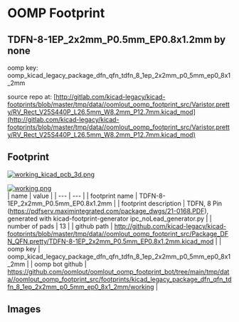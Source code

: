 # OOMP Footprint  
## TDFN-8-1EP_2x2mm_P0.5mm_EP0.8x1.2mm  by none  
  
oomp key: oomp_kicad_legacy_package_dfn_qfn_tdfn_8_1ep_2x2mm_p0_5mm_ep0_8x1_2mm  
  
source repo at: [http://gitlab.com/kicad-legacy/kicad-footprints/blob/master/tmp/data//oomlout_oomp_footprint_src/Varistor.pretty/RV_Rect_V25S440P_L26.5mm_W8.2mm_P12.7mm.kicad_mod](http://gitlab.com/kicad-legacy/kicad-footprints/blob/master/tmp/data//oomlout_oomp_footprint_src/Varistor.pretty/RV_Rect_V25S440P_L26.5mm_W8.2mm_P12.7mm.kicad_mod)  
## Footprint  
  
[![working_kicad_pcb_3d.png](working_kicad_pcb_3d_600.png)](working_kicad_pcb_3d.png)  
  
[![working.png](working_600.png)](working.png)  
| name | value | 
| --- | --- | 
| footprint name | TDFN-8-1EP_2x2mm_P0.5mm_EP0.8x1.2mm | 
| footprint description | TDFN, 8 Pin (https://pdfserv.maximintegrated.com/package_dwgs/21-0168.PDF), generated with kicad-footprint-generator ipc_noLead_generator.py | 
| number of pads | 13 | 
| github path | http://github.com/kicad-legacy/kicad-footprints/blob/master/tmp/data//oomlout_oomp_footprint_src/Package_DFN_QFN.pretty/TDFN-8-1EP_2x2mm_P0.5mm_EP0.8x1.2mm.kicad_mod | 
| oomp key | oomp_kicad_legacy_package_dfn_qfn_tdfn_8_1ep_2x2mm_p0_5mm_ep0_8x1_2mm | 
| oomp bot github | https://github.com/oomlout/oomlout_oomp_footprint_bot/tree/main/tmp/data//oomlout_oomp_footprint_src/footprints/kicad_legacy_package_dfn_qfn_tdfn_8_1ep_2x2mm_p0_5mm_ep0_8x1_2mm/working | 
## Images  
